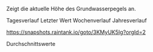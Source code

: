 Zeigt die aktuelle Höhe des Grundwasserpegels an. 

Tagesverlauf
Letzter Wert
Wochenverlauf
Jahresverlauf

https://snapshots.raintank.io/goto/3KMyUK5Ig?orgId=2

Durchschnittswerte
